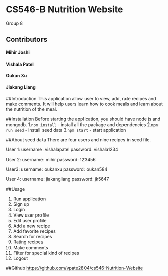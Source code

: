 # CS546-B Nutrition Website
Group 8
## Contributors
#### Mihir Joshi
#### Vishala Patel
#### Oukan Xu
#### Jiakang Liang


##Introduction
This application allow user to view, add, rate recipes and make comments. It will help users learn how to cook meals and learn about the nutrition of the meal.

##Installation
Before starting the application, you should have node js and mongodb.
1.`npm install` - install all the package and dependencies
2.`npm run seed` - install seed data
3.`npm start` - start application

##About seed data
There are four users and nine recipes in seed file.

User 1: 
username: vishalapatel
password: vishala1234

User 2:
username: mihir
password: 123456

User3:
username: oukanxu
password: oukan584

User 4:
username: jiakangliang
password: jk5647

##Usage
1. Run application
2. Sign up
3. Login
4. View user profile
5. Edit user profile
6. Add a new recipe
7. Add favorite recipes
8. Search for recipes
9. Rating recipes
10. Make comments
11. Filter for special kind of recipes
12. Logout

##Github
https://github.com/vpate2804/cs546-Nutrition-Website